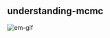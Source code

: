 ## understanding-mcmc

![em-gif](~/Documents/vscode/code/understanding-series/understanding-mcmc/em.gif)
